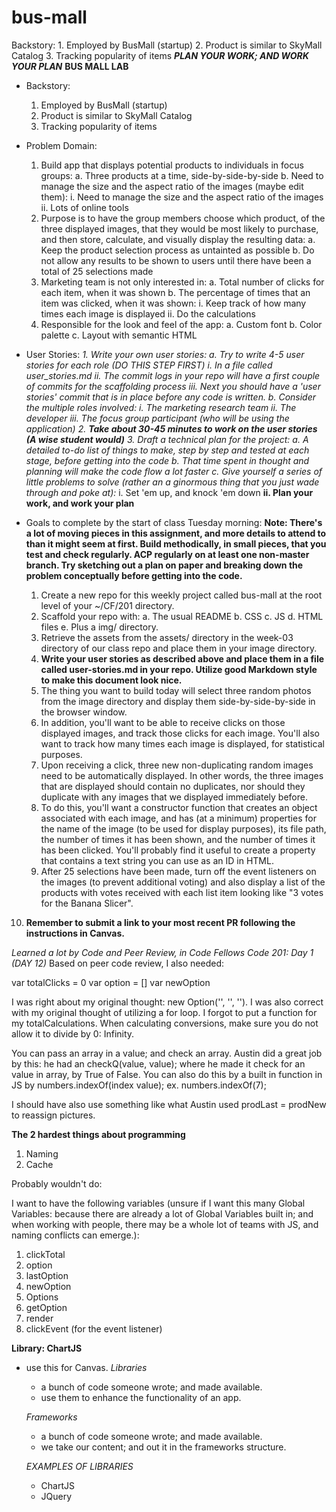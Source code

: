 # bus-mall
Backstory:     1. Employed by BusMall (startup)     2. Product is similar to     SkyMall Catalog     3. Tracking popularity of items
***PLAN YOUR WORK; AND WORK YOUR PLAN***
  **BUS MALL LAB**
  - Backstory:
    1. Employed by BusMall (startup)
    2. Product is similar to
    SkyMall Catalog
    3. Tracking popularity of items

  - Problem Domain:
    1. Build app that displays potential products to individuals in focus groups:
      a. Three products at a time, side-by-side-by-side
      b. Need to manage the size and the aspect ratio of the images (maybe edit them):
        i. Need to manage the size and the aspect ratio of the images
        ii. Lots of online tools
    2. Purpose is to have the group members choose which product, of the three displayed images, that they would be most likely to purchase, and then store, calculate, and visually display the resulting data:
      a. Keep the product selection process as untainted as possible
      b. Do not allow any results to be shown to users until there have been a total of 25 selections made
    3. Marketing team is not only interested in:
      a. Total number of clicks for each item, when it was shown
      b. The percentage of times that an item was clicked, when it was shown:
        i. Keep track of how many times each image is displayed
        ii. Do the calculations
    4. Responsible for the look and feel of the app:
      a. Custom font
      b. Color palette
      c. Layout with semantic HTML

  - User Stories:
    *1. Write your own user stories:
      a. Try to write 4-5 user stories for each role (DO THIS STEP FIRST)
        i. In a file called user_stories.md
        ii. The commit logs in your repo will have a first couple of commits for the scaffolding process
        iii. Next you should have a 'user stories' commit that is in place before any code is written.
      b. Consider the multiple roles involved:
        i. The marketing research team
        ii. The developer
        iii. The focus group participant (who will be using the application)
    2. **Take about 30-45 minutes to work on the user stories (A wise student would)**
    3. Draft a technical plan for the project:
      a. A detailed to-do list of things to make, step by step and tested at each stage, before getting into the code
      b. That time spent in thought and planning will make the code flow a lot faster
      c. Give yourself a series of little problems to solve (rather an a ginormous thing that you just wade through and poke at):*
        i. Set 'em up, and knock 'em down
      **ii. Plan your work, and work your plan**

  - Goals to complete by the start of class Tuesday morning:
    **Note: There's a lot of moving pieces in this assignment, and more details to attend to than it might seem at first. Build methodically, in small pieces, that you test and check regularly. ACP regularly on at least one non-master branch. Try sketching out a plan on paper and breaking down the problem conceptually before getting into the code.**
    1. Create a new repo for this weekly project called bus-mall at the root level of your ~/CF/201 directory.
    2. Scaffold your repo with:
      a. The usual README
      b. CSS
      c. JS
      d. HTML files
      e. Plus a img/ directory.
    3. Retrieve the assets from the assets/ directory in the week-03 directory of our class repo and place them in your image directory.
    4. **Write your user stories as described above and place them in a file called user-stories.md in your repo. Utilize good Markdown style to make this document look nice.**
    5. The thing you want to build today will select three random photos from the image directory and display them side-by-side-by-side in the browser window.
    6. In addition, you'll want to be able to receive clicks on those displayed images, and track those clicks for each image. You'll also want to track how many times each image is displayed, for statistical purposes.
    7. Upon receiving a click, three new non-duplicating random images need to be automatically displayed. In other words, the three images that are displayed should contain no duplicates, nor should they duplicate with any images that we displayed immediately before.
    8. To do this, you'll want a constructor function that creates an object associated with each image, and has (at a minimum) properties for the name of the image (to be used for display purposes), its file path, the number of times it has been shown, and the number of times it has been clicked. You'll probably find it useful to create a property that contains a text string you can use as an ID in HTML.
    9. After 25 selections have been made, turn off the event listeners on the images (to prevent additional voting) and also display a list of the products with votes received with each list item looking like "3 votes for the Banana Slicer".
   10. **Remember to submit a link to your most recent PR following the instructions in Canvas.**

   *Learned a lot by Code and Peer Review, in Code Fellows Code 201: Day 1 (DAY 12)*
   Based on peer code review, I also needed:

   var totalClicks = 0
   var option = []
   var newOption

   I was right about my original thought: new Option('', '', '').  I was also correct with my original thought of utilizing a for loop.  I forgot to put a function for my totalCalculations.  When calculating conversions, make sure you do not allow it to divide by 0: Infinity.

   You can pass an array in a value; and check an array.  Austin did a great job by this: he had an checkQ(value, value); where he made it check for an value in array, by True of False.  You can also do this by a built in function in JS by numbers.indexOf(index value); ex. numbers.indexOf(7);

   I should have also use something like what Austin used prodLast = prodNew to reassign pictures.

   **The 2 hardest things about programming**
   1. Naming
   2. Cache


   Probably wouldn't do:

   <!-- for loop
     if
       while
         if
           while
             else -->

   I want to have the following variables (unsure if I want this many Global Variables: because there are already a lot of Global Variables built in; and when working with people, there may be a whole lot of teams with JS, and naming conflicts can emerge.):
   1. clickTotal
   2. option
   3. lastOption
   4. newOption
   5. Options
   6. getOption
   7. render
   8. clickEvent (for the event listener)

   **Library: ChartJS**
   - use this for Canvas.
     *Libraries*
     - a bunch of code someone wrote; and made available.
     - use them to enhance the functionality of an app.

     *Frameworks*
     - a bunch of code someone wrote; and made available.
     - we take our content; and out it in the frameworks structure.

     *EXAMPLES OF LIBRARIES*
     - ChartJS
     - JQuery
